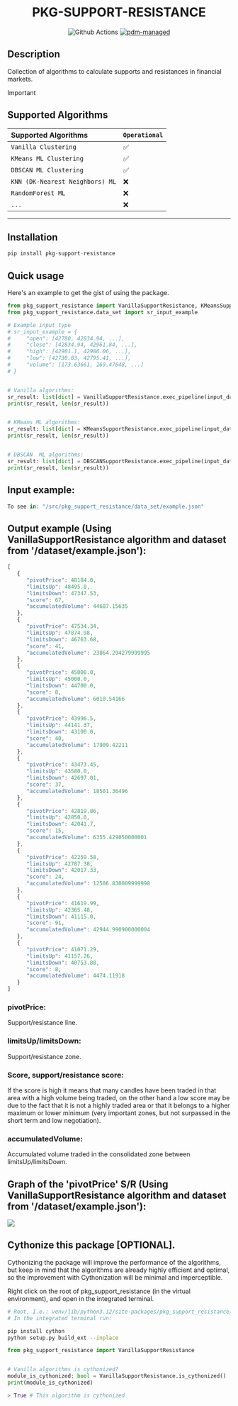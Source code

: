 <div align="center">

# PKG-SUPPORT-RESISTANCE

![Github Actions](https://github.com/pdm-project/pdm/workflows/Tests/badge.svg)
[![pdm-managed](https://img.shields.io/badge/pdm-managed-blueviolet)](https://pdm.fming.dev)
</div>

## Description
Collection of algorithms to calculate supports and resistances in financial markets.


> [!IMPORTANT]
> ## Supported Algorithms
> | Supported Algorithms   | `Operational`   |
> |:-----------------------|:------------------|
> | `Vanilla Clustering`             | ✅                |
> | `KMeans ML Clustering`               | ✅                |
> | `DBSCAN ML Clustering`               | ✅                |
> | `KNN (DK-Nearest Neighbors) ML`               | ❌                |
> | `RandomForest ML`               | ❌                |
> | `...`               | ❌                |
----


## Installation
```js
pip install pkg-support-resistance
```

## Quick usage
Here's an example to get the gist of using the package.

```python
from pkg_support_resistance import VanillaSupportResistance, KMeansSupportResistance, DBSCANSupportResistance
from pkg_support_resistance.data_set import sr_input_example

# Example input type
# sr_input_example = {
#     "open": [42780, 42834.94, ...],
#     "close": [42834.94, 42961.84, ...],
#     "high": [42901.1, 42986.06, ...],
#     "low": [42730.03, 42795.41, ...],
#     "volume": [173.63661, 169.47648, ...]
# }


# Vanilla algorithms:
sr_result: list[dict] = VanillaSupportResistance.exec_pipeline(input_data=sr_input_example, cluster_threshold=1)
print(sr_result, len(sr_result))


# KMeans ML algorithms:
sr_result: list[dict] = KMeansSupportResistance.exec_pipeline(input_data=sr_input_example, n_clusters=9)
print(sr_result, len(sr_result))


# DBSCAN  ML algorithms:
sr_result: list[dict] = DBSCANSupportResistance.exec_pipeline(input_data=sr_input_example, eps=1000, min_samples=1)
print(sr_result, len(sr_result))

```

## Input example:
```javascript
To see in: "/src/pkg_support_resistance/data_set/example.json"
```

## Output example (Using VanillaSupportResistance algorithm and dataset from '/dataset/example.json'):
```javascript
[
   {
      "pivotPrice": 48184.0,
      "limitsUp": 48495.0,
      "limitsDown": 47347.53,
      "score": 67,
      "accumulatedVolume": 44687.15635
   },
   {
      "pivotPrice": 47534.34,
      "limitsUp": 47874.98,
      "limitsDown": 46763.68,
      "score": 41,
      "accumulatedVolume": 23864.294279999995
   },
   {
      "pivotPrice": 45000.0,
      "limitsUp": 45000.0,
      "limitsDown": 44700.0,
      "score": 8,
      "accumulatedVolume": 6010.54166
   },
   {
      "pivotPrice": 43996.5,
      "limitsUp": 44141.37,
      "limitsDown": 43100.0,
      "score": 40,
      "accumulatedVolume": 17909.42211
   },
   {
      "pivotPrice": 43473.45,
      "limitsUp": 43580.0,
      "limitsDown": 42697.01,
      "score": 37,
      "accumulatedVolume": 18501.36496
   },
   {
      "pivotPrice": 42819.86,
      "limitsUp": 42850.0,
      "limitsDown": 42041.7,
      "score": 15,
      "accumulatedVolume": 6355.429050000001
   },
   {
      "pivotPrice": 42259.58,
      "limitsUp": 42787.38,
      "limitsDown": 42017.33,
      "score": 24,
      "accumulatedVolume": 12506.830009999998
   },
   {
      "pivotPrice": 41619.99,
      "limitsUp": 42365.48,
      "limitsDown": 41115.0,
      "score": 91,
      "accumulatedVolume": 42944.990900000004
   },
   {
      "pivotPrice": 41071.29,
      "limitsUp": 41157.26,
      "limitsDown": 40753.88,
      "score": 8,
      "accumulatedVolume": 4474.11918
   }
]
```

### pivotPrice:
Support/resistance line.

### limitsUp/limitsDown:
Support/resistance zone.

### Score, support/resistance score:
If the score is high it means that many candles have been traded in that area with a high volume being traded, on the other hand a low score may be due to the fact that it is not a highly traded area or that it belongs to a higher maximum or lower minimum (very important zones, but not surpassed in the short term and low negotiation).

### accumulatedVolume:
Accumulated volume traded in the consolidated zone between limitsUp/limitsDown.

## Graph of the 'pivotPrice' S/R (Using VanillaSupportResistance algorithm and dataset from '/dataset/example.json'):
<img src="src/pkg_support_resistance/vanilla/plot/vanilla_algo_plot.png">


## Cythonize this package [OPTIONAL].
Cythonizing the package will improve the performance of the algorithms, but keep in mind that the algorithms are already highly efficient and optimal, so the improvement with Cythonization will be minimal and imperceptible.

Right click on the root of pkg_support_resistance (in the virtual environment), and open in the integrated terminal.

```bash
# Root, I.e.: venv/lib/python3.12/site-packages/pkg_support_resistance/setup.py
# In the integrated terminal run:

pip install cython
python setup.py build_ext --inplace
```


```python
from pkg_support_resistance import VanillaSupportResistance


# Vanilla algorithms is cythonized?
module_is_cythonized: bool = VanillaSupportResistance.is_cythonized()
print(module_is_cythonized)

> True # This algorithm is cythonized

```
